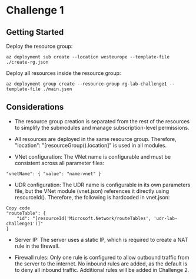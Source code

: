 # Challenge 1

## Getting Started

Deploy the resource group:

```
az deployment sub create --location westeurope --template-file ./create-rg.json
```
Deploy all resources inside the resource group:

```
az deployment group create --resource-group rg-lab-challenge1 --template-file ./main.json
```
## Considerations

- The resource group creation is separated from the rest of the resources to simplify the submodules and manage subscription-level permissions.

- All resources are deployed in the same resource group. Therefore, "location": "[resourceGroup().location]" is used in all modules.

- VNet configuration: The VNet name is configurable and must be consistent across all parameter files:
```
"vnetName": { "value": "name-vnet" }
```
- UDR configuration: The UDR name is configurable in its own parameters file, but the VNet module (vnet.json) references it directly using resourceId(). Therefore, the following is hardcoded in
  vnet.json:
```
Copy code
"routeTable": {
    "id": "[resourceId('Microsoft.Network/routeTables', 'udr-lab-challenge1')]"
}
```
- Server IP: The server uses a static IP, which is required to create a NAT rule in the firewall.

- Firewall rules: Only one rule is configured to allow outbound traffic from the server to the internet. No inbound rules are added, as the default is to deny all inbound traffic. Additional rules will be added in Challenge 2.
